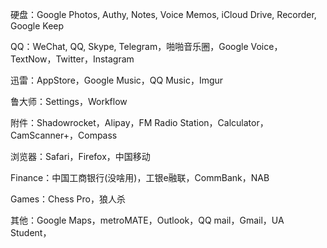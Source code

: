 
硬盘：Google Photos, Authy, Notes, Voice Memos, iCloud Drive, Recorder, Google Keep

QQ：WeChat, QQ, Skype, Telegram，啪啪音乐圈，Google Voice，TextNow，Twitter，Instagram

迅雷：AppStore，Google Music，QQ Music，Imgur

鲁大师：Settings，Workflow

附件：Shadowrocket，Alipay，FM Radio Station，Calculator，CamScanner+，Compass

浏览器：Safari，Firefox，中国移动

Finance：中国工商银行(没啥用)，工银e融联，CommBank，NAB

Games：Chess Pro，狼人杀

其他：Google Maps，metroMATE，Outlook，QQ mail，Gmail，UA Student，

